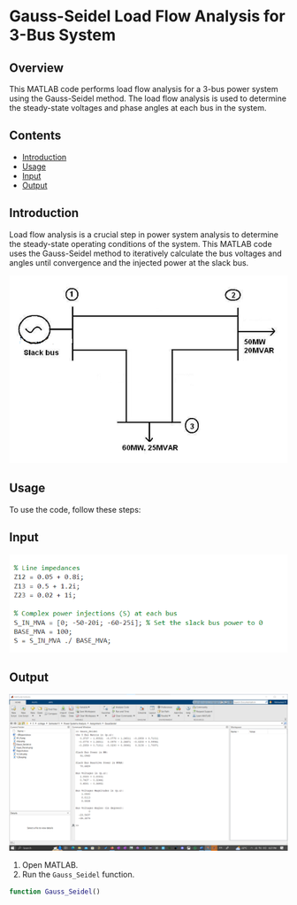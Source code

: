 # Gauss-Seidel Load Flow Analysis for 3-Bus System

## Overview

This MATLAB code performs load flow analysis for a 3-bus power system using the Gauss-Seidel method. The load flow analysis is used to determine the steady-state voltages and phase angles at each bus in the system.

## Contents

- [Introduction](#introduction)
- [Usage](#usage)
- [Input](#input)
- [Output](#output)


## Introduction

Load flow analysis is a crucial step in power system analysis to determine the steady-state operating conditions of the system. This MATLAB code uses the Gauss-Seidel method to iteratively calculate the bus voltages and angles until convergence and the injected power at the slack bus.

![Image Alt Text](3_Bus_System.png)

## Usage

To use the code, follow these steps:

## Input

![Image Alt Text](Screen_Shots/Input_Param.png)

## Output

![Image Alt Text](Screen_Shots/Results.png)

1. Open MATLAB.
2. Run the `Gauss_Seidel` function.

```matlab
function Gauss_Seidel()
